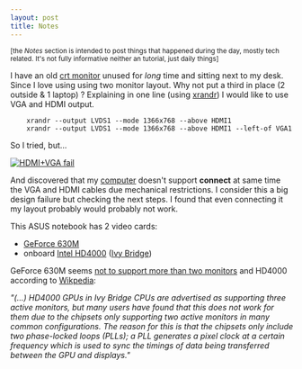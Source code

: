 ```yaml
---	
layout: post
title: Notes 
---
```


<small>[the _Notes_ section is intended to post things that happened during the day, mostly tech related. It's not fully informative neither an tutorial, just daily things]</small>
 

I have an old [crt monitor](http://en.wikipedia.org/wiki/Cathode_ray_tube) unused for _long_ time and sitting next to my desk. Since I love using using two monitor layout. Why not put a third in place (2 outside & 1 laptop) ? Explaining in one line (using [xrandr](https://wiki.archlinux.org/index.php/Xrandr)) I would like to use VGA and HDMI output.

		xrandr --output LVDS1 --mode 1366x768 --above HDMI1
		xrandr --output LVDS1 --mode 1366x768 --above HDMI1 --left-of VGA1


So I tried, but...

[![HDMI+VGA fail](http://distilleryimage7.ak.instagram.com/5e3fca68633711e396db121ccdcfffa7_8.jpg)](http://instagram.com/p/h0xCMpP0YD/)

And discovered that my [computer](http://www.asus.com/Notebooks_Ultrabooks/K45VM/) doesn't support **connect** at same time the VGA and HDMI cables due mechanical restrictions. I consider this a big design failure but checking the next steps. I found that even connecting it my layout probably would probably not work.

This ASUS notebook has 2 video cards:

* [GeForce 630M](http://www.geforce.com/hardware/notebook-gpus/geforce-gt-630m/features)
* onboard [Intel HD4000](http://en.wikipedia.org/wiki/Intel_HD_Graphics) ([Ivy Bridge](http://ark.intel.com/products/64899/Intel-Core-i7-3610QM-Processor-6M-Cache-up-to-3_30-GHz))

GeForce 630M seems [not to support more than two monitors](https://forums.geforce.com/default/topic/658631/geforce-700-600-series/multiple-displays-on-630m/) and HD4000 according to [Wikpedia](http://en.wikipedia.org/wiki/Intel_HD_Graphics#Three_active_displays):

_"(...) HD4000 GPUs in Ivy Bridge CPUs are advertised as supporting three active monitors, but many users have found that this does not work for them due to the chipsets only supporting two active monitors in many common configurations. The reason for this is that the chipsets only include two phase-locked loops (PLLs); a PLL generates a pixel clock at a certain frequency which is used to sync the timings of data being transferred between the GPU and displays."_







